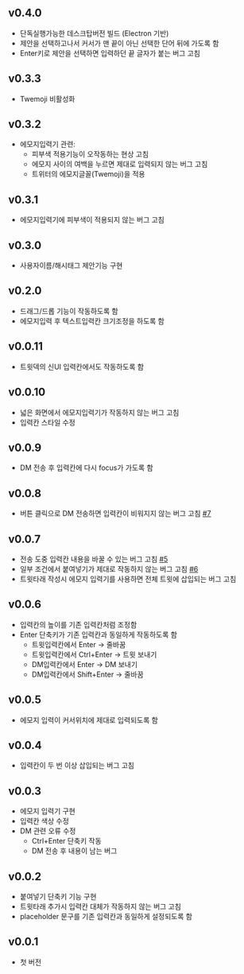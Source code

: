 ## v0.4.0

- 단독실행가능한 데스크탑버전 빌드 (Electron 기반)
- 제안을 선택하고나서 커서가 맨 끝이 아닌 선택한 단어 뒤에 가도록 함
- Enter키로 제안을 선택하면 입력하던 끝 글자가 붙는 버그 고침

## v0.3.3

- Twemoji 비활성화

## v0.3.2

- 에모지입력기 관련:
  - 피부색 적용기능이 오작동하는 현상 고침
  - 에모지 사이의 여백을 누르면 제대로 입력되지 않는 버그 고침
  - 트위터의 에모지글꼴(Twemoji)을 적용

## v0.3.1

- 에모지입력기에 피부색이 적용되지 않는 버그 고침

## v0.3.0

- 사용자이름/해시태그 제안기능 구현

## v0.2.0

- 드래그/드롭 기능이 작동하도록 함
- 에모지입력 후 텍스트입력칸 크기조정을 하도록 함

## v0.0.11

- 트윗덱의 신UI 입력칸에서도 작동하도록 함

## v0.0.10

- 넓은 화면에서 에모지입력기가 작동하지 않는 버그 고침
- 입력칸 스타일 수정

## v0.0.9

- DM 전송 후 입력칸에 다시 focus가 가도록 함

## v0.0.8

- 버튼 클릭으로 DM 전송하면 입력칸이 비워지지 않는 버그 고침 [#7](https://github.com/gaeulbyul/Komposer/issues/7)

## v0.0.7

- 전송 도중 입력칸 내용을 바꿀 수 있는 버그 고침 [#5](https://github.com/gaeulbyul/Komposer/issues/5)
- 일부 조건에서 붙여넣기가 제대로 작동하지 않는 버그 고침 [#6](https://github.com/gaeulbyul/Komposer/issues/6)
- 트윗타래 작성시 에모지 입력기를 사용하면 전체 트윗에 삽입되는 버그 고침

## v0.0.6

- 입력칸의 높이를 기존 입력칸처럼 조정함
- Enter 단축키가 기존 입력칸과 동일하게 작동하도록 함
  - 트윗입력칸에서 Enter -> 줄바꿈
  - 트윗입력칸에서 Ctrl+Enter -> 트윗 보내기
  - DM입력칸에서 Enter -> DM 보내기
  - DM입력칸에서 Shift+Enter -> 줄바꿈

## v0.0.5

- 에모지 입력이 커서위치에 제대로 입력되도록 함

## v0.0.4

- 입력칸이 두 번 이상 삽입되는 버그 고침

## v0.0.3

- 에모지 입력기 구현
- 입력칸 색상 수정
- DM 관련 오류 수정
  - Ctrl+Enter 단축키 작동
  - DM 전송 후 내용이 남는 버그

## v0.0.2

- 붙여넣기 단축키 기능 구현
- 트윗타래 추가시 입력칸 대체가 작동하지 않는 버그 고침
- placeholder 문구를 기존 입력칸과 동일하게 설정되도록 함

## v0.0.1

- 첫 버전

